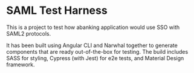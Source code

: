 # SAML Test Harness

This is a project to test how abanking application would use SSO with SAML2 protocols.

It has been built using Angular CLI and Narwhal together to generate components that are ready out-of-the-box for testing. The build includes SASS for styling, Cypress (with Jest) for e2e tests, and Material Design framework.


